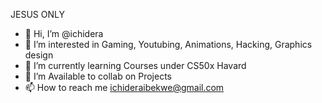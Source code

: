 JESUS ONLY
- 👋 Hi, I’m @ichidera
- 👀 I’m interested in Gaming, Youtubing, Animations, Hacking, Graphics design
- 🌱 I’m currently learning Courses under CS50x Havard
- 💞️ I’m Available to collab on Projects
- 📫 How to reach me ichideraibekwe@gmail.com

<!---
ichidera/ichidera is a ✨ special ✨ repository because its `README.md` (this file) appears on your GitHub profile.
You can click the Preview link to take a look at your changes.
--->
